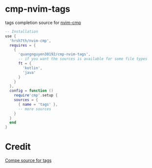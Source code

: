 # cmp-nvim-tags

tags completion source for [nvim-cmp](https://github.com/hrsh7th/nvim-cmp)

```lua
-- Installation
use { 
  'hrsh7th/nvim-cmp',
  requires = {
    {
      'quangnguyen30192/cmp-nvim-tags',
      -- if you want the sources is available for some file types
      ft = {
        'kotlin',
        'java'
      }
    }
  },
  config = function ()
    require'cmp'.setup {
    sources = {
      { name = 'tags' },
      -- more sources
    }
  }
  end
}
```
# Credit
[Compe source for tags](https://github.com/hrsh7th/nvim-compe/blob/master/lua/compe_tags/init.lua)
